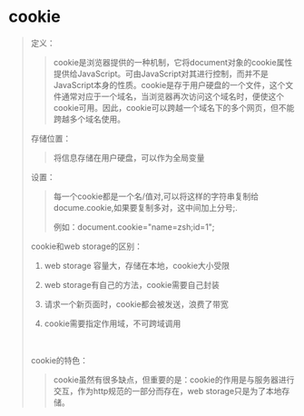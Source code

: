# cookie

> 定义：
>
> >cookie是浏览器提供的一种机制，它将document对象的cookie属性提供给JavaScript。可由JavaScript对其进行控制，而并不是JavaScript本身的性质。cookie是存于用户硬盘的一个文件，这个文件通常对应于一个域名，当浏览器再次访问这个域名时，便使这个cookie可用。因此，cookie可以跨越一个域名下的多个网页，但不能跨越多个域名使用。 
>
> 存储位置：
>
> >将信息存储在用户硬盘，可以作为全局变量
>
> 设置：
>
> > 每一个cookie都是一个名/值对,可以将这样的字符串复制给docume.cookie,如果要复制多对，这中间加上分号;.
> >
> > 例如：document.cookie="name=zsh;id=1";
>
> cookie和web storage的区别：
>
> 1. web storage 容量大，存储在本地，cookie大小受限
>
> 2. web storage有自己的方法，cookie需要自己封装
>
> 3.  请求一个新页面时，cookie都会被发送，浪费了带宽
>
> 4.  cookie需要指定作用域，不可跨域调用
>
>    ​
>
> cookie的特色：
>
> >cookie虽然有很多缺点，但重要的是：cookie的作用是与服务器进行交互，作为http规范的一部分而存在，web storage只是为了本地存储。
>
> 





